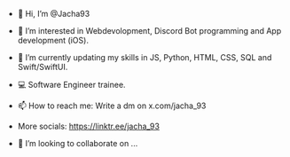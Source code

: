- 👋 Hi, I’m @Jacha93
- 👀 I’m interested in Webdevolopment, Discord Bot programming and App development (iOS).
- 🌱 I’m currently updating my skills in JS, Python, HTML, CSS, SQL and Swift/SwiftUI.
- 💻 Software Engineer trainee.
- 📫 How to reach me: Write a dm on x.com/jacha_93
- More socials: https://linktr.ee/jacha_93


- 💞️ I’m looking to collaborate on ...

<!---
Jacha93/Jacha93 is a ✨ special ✨ repository because its `README.md` (this file) appears on your GitHub profile.
You can click the Preview link to take a look at your changes.
--->
